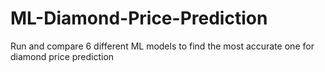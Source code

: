 # ML-Diamond-Price-Prediction
Run and compare 6 different ML models to find the most accurate one for diamond price prediction

